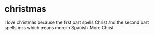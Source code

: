 # christmas
I love christmas because the first part spells Christ and the second part spells mas which means more in Spanish. More Christ.
